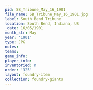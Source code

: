 ```yaml
---
pid: SB_Tribune_May_16_1901
file_name: SB_Tribune_May_16_1901.jpg
label: South Bend Tribune
location: South Bend, Indiana, US
_date: 16/05/1901
month_str: May
year: '1901'
type: JPG
notes: 
teams: 
game_info: 
player_info: 
inventoried: n
order: '325'
layout: foundry-item
collection: foundry-giants
---
```

